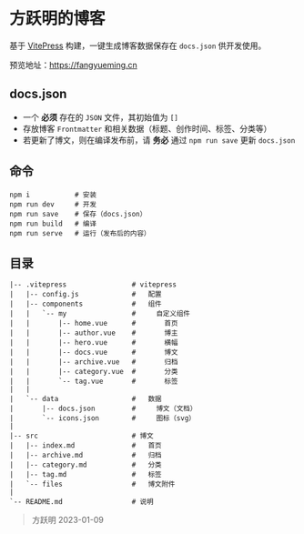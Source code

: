 # 方跃明的博客

基于 [VitePress] 构建，一键生成博客数据保存在 `docs.json` 供开发使用。

预览地址：<https://fangyueming.cn>

## docs.json

- 一个 **必须** 存在的 `JSON` 文件，其初始值为 `[]`
- 存放博客 `Frontmatter` 和相关数据（标题、创作时间、标签、分类等）
- 若更新了博文，则在编译发布前，请 **务必** 通过 `npm run save` 更新 `docs.json`

## 命令

```shell
npm i           # 安装
npm run dev     # 开发
npm run save    # 保存（docs.json）
npm run build   # 编译
npm run serve   # 运行（发布后的内容）
```

## 目录

```
|-- .vitepress                # vitepress
|   |-- config.js             #   配置
|   |-- components            #   组件
|   |   `-- my                #     自定义组件
|   |       |-- home.vue      #       首页
|   |       |-- author.vue    #       博主
|   |       |-- hero.vue      #       横幅
|   |       |-- docs.vue      #       博文
|   |       |-- archive.vue   #       归档
|   |       |-- category.vue  #       分类
|   |       `-- tag.vue       #       标签
|   |
|   `-- data                  #   数据
|       |-- docs.json         #     博文（文档）
|       `-- icons.json        #     图标（svg）
|
|-- src                       # 博文
|   |-- index.md              #   首页
|   |-- archive.md            #   归档
|   |-- category.md           #   分类
|   |-- tag.md                #   标签
|   `-- files                 #   博文附件
|
`-- README.md                 # 说明
```

> 方跃明
> 2023-01-09

[VitePress]: https://vitepress.vuejs.org/